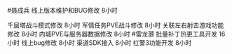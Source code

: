 #聂成兵 
线上版本维护和BUG修改      8小时

千层塔战斗模式修改        8小时
军情任务PVE战斗修改       8小时
关联左右射击游戏功能修改   8小时
内城PVE与服务器数据修改    8小时
#雷龙灏 
批量补丁热更工具开发      16小时
线上bug修改               8小时
渠道SDK接入               8小时
红警3功能开发             8小时